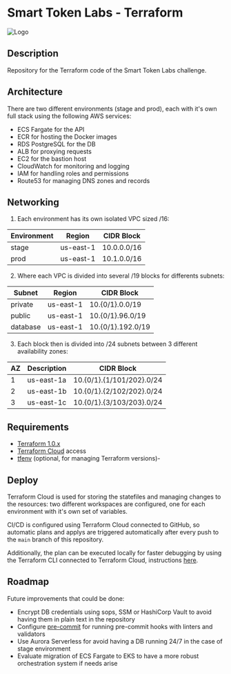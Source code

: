 # Smart Token Labs - Terraform

![Logo](https://cdn-images-1.medium.com/max/1320/1*sIaWPuUDRyDZRnnWdgKZ2g@2x.png)

## Description

Repository for the Terraform code of the Smart Token Labs challenge.

## Architecture

There are two different environments (stage and prod), each with it's own full stack using the following AWS services:

- ECS Fargate for the API
- ECR for hosting the Docker images
- RDS PostgreSQL for the DB
- ALB for proxying requests
- EC2 for the bastion host
- CloudWatch for monitoring and logging
- IAM for handling roles and permissions
- Route53 for managing DNS zones and records

## Networking

1. Each environment has its own isolated VPC sized /16:

| Environment |  Region   | CIDR Block   |
| ----------- | --------- | ------------ |
|   stage     | us-east-1 | 10.0.0.0/16  |
|   prod      | us-east-1 | 10.1.0.0/16  |

2. Where each VPC is divided into several /19 blocks for differents subnets:

| Subnet   | Region    | CIDR Block        |
| -------- | --------- | ----------------- |
| private  | us-east-1 | 10.{0/1}.0.0/19   |
| public   | us-east-1 | 10.{0/1}.96.0/19  |
| database | us-east-1 | 10.{0/1}.192.0/19 |

3. Each block then is divided into /24 subnets between 3 different availability zones:

| AZ | Description | CIDR Block                 |
| -- | ----------- | -------------------------- |
| 1  | us-east-1a  | 10.{0/1}.{1/101/202}.0/24  |
| 2  | us-east-1b  | 10.{0/1}.{2/102/202}.0/24  |
| 3  | us-east-1c  | 10.{0/1}.{3/103/203}.0/24  |

## Requirements

- [Terraform 1.0.x](https://www.terraform.io)
- [Terraform Cloud](https://cloud.hashicorp.com/products/terraform) access
- [tfenv](https://github.com/kamatama41/tfenv) (optional, for managing Terraform versions)-

## Deploy

Terraform Cloud is used for storing the statefiles and managing changes to the resources: two different workspaces are configured, one for each environment with it's own set of variables.

CI/CD is configured using Terraform Cloud connected to GitHub, so automatic plans and applys are triggered automatically after every push to the `main` branch of this repository.

Additionally, the plan can be executed locally for faster debugging by using the Terraform CLI connected to Terraform Cloud, instructions [here](https://developer.hashicorp.com/terraform/cli/cloud).

## Roadmap

Future improvements that could be done:

- Encrypt DB credentials using sops, SSM or HashiCorp Vault to avoid having them in plain text in the repository
- Configure [pre-commit](https://pre-commit.com) for running pre-commit hooks with linters and validators
- Use Aurora Serverless for avoid having a DB running 24/7 in the case of stage environment
- Evaluate migration of ECS Fargate to EKS to have a more robust orchestration system if needs arise
